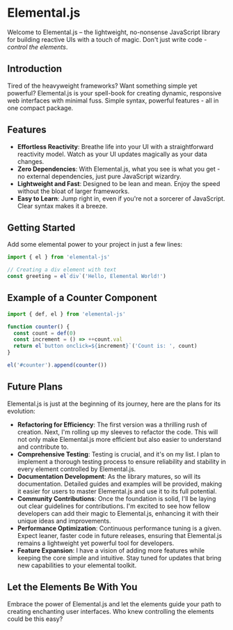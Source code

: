 # Elemental.js

Welcome to Elemental.js – the lightweight, no-nonsense JavaScript library for building reactive UIs with a touch of magic. Don't just write code - _control the elements_.

## Introduction

Tired of the heavyweight frameworks? Want something simple yet powerful? Elemental.js is your spell-book for creating dynamic, responsive web interfaces with minimal fuss. Simple syntax, powerful features - all in one compact package.

## Features

- **Effortless Reactivity**: Breathe life into your UI with a straightforward reactivity model. Watch as your UI updates magically as your data changes.
- **Zero Dependencies**: With Elemental.js, what you see is what you get - no external dependencies, just pure JavaScript wizardry.
- **Lightweight and Fast**: Designed to be lean and mean. Enjoy the speed without the bloat of larger frameworks.
- **Easy to Learn**: Jump right in, even if you're not a sorcerer of JavaScript. Clear syntax makes it a breeze.

## Getting Started

Add some elemental power to your project in just a few lines:

```javascript
import { el } from 'elemental-js'

// Creating a div element with text
const greeting = el`div`('Hello, Elemental World!')
```

## Example of a Counter Component

```javascript
import { def, el } from 'elemental-js'

function counter() {
  const count = def(0)
  const increment = () => ++count.val
  return el`button onclick=${increment}`('Count is: ', count)
}

el('#counter').append(counter())
```

## Future Plans

Elemental.js is just at the beginning of its journey, here are the plans for its evolution:

- **Refactoring for Efficiency**: The first version was a thrilling rush of creation. Next, I'm rolling up my sleeves to refactor the code. This will not only make Elemental.js more efficient but also easier to understand and contribute to.
- **Comprehensive Testing**: Testing is crucial, and it's on my list. I plan to implement a thorough testing process to ensure reliability and stability in every element controlled by Elemental.js.
- **Documentation Development**: As the library matures, so will its documentation. Detailed guides and examples will be provided, making it easier for users to master Elemental.js and use it to its full potential.
- **Community Contributions**: Once the foundation is solid, I'll be laying out clear guidelines for contributions. I'm excited to see how fellow developers can add their magic to Elemental.js, enhancing it with their unique ideas and improvements.
- **Performance Optimization**: Continuous performance tuning is a given. Expect leaner, faster code in future releases, ensuring that Elemental.js remains a lightweight yet powerful tool for developers.
- **Feature Expansion**: I have a vision of adding more features while keeping the core simple and intuitive. Stay tuned for updates that bring new capabilities to your elemental toolkit.

## Let the Elements Be With You

Embrace the power of Elemental.js and let the elements guide your path to creating enchanting user interfaces. Who knew controlling the elements could be this easy?
